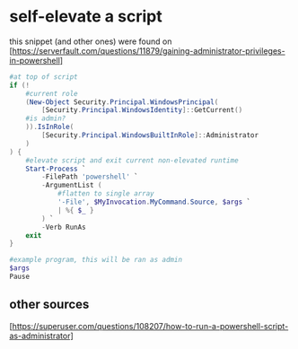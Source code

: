 
# self-elevate a script 

this snippet (and other ones) were found on [https://serverfault.com/questions/11879/gaining-administrator-privileges-in-powershell]

```powershell
#at top of script
if (!
    #current role
    (New-Object Security.Principal.WindowsPrincipal(
        [Security.Principal.WindowsIdentity]::GetCurrent()
    #is admin?
    )).IsInRole(
        [Security.Principal.WindowsBuiltInRole]::Administrator
    )
) {
    #elevate script and exit current non-elevated runtime
    Start-Process `
        -FilePath 'powershell' `
        -ArgumentList (
            #flatten to single array
            '-File', $MyInvocation.MyCommand.Source, $args `
            | %{ $_ }
        ) `
        -Verb RunAs
    exit
}

#example program, this will be ran as admin
$args
Pause
```

## other sources

[https://superuser.com/questions/108207/how-to-run-a-powershell-script-as-administrator]